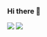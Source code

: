 ### Hi there 👋
![](https://raw.githubusercontent.com/rafal-okuniewski/github-stats/master/generated/overview.svg#gh-dark-mode-only)
![](https://raw.githubusercontent.com/rafal-okuniewski/github-stats/master/generated/languages.svg#gh-dark-mode-only)
